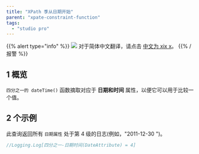 ```yaml
---
title: "XPath 季从日期开始"
parent: "xpate-constraint-function"
tags:
  - "studio pro"
---
```


{{% alert type="info" %}}
<img src="attachments/chinese-translation/china.png" style="display: inline-block; margin: 0" /> 对于简体中文翻译，请点击 [中文为 xix x](https://cdn.mendix.tencent-cloud.com/documentation/refguide8/xpath-quarter-from-datetime.pdf)。
{{% /报警 %}}

## 1 概览

`四分之一的 dateTime()` 函数摘取对应于 **日期和时间** 属性，以便它可以用于比较一个值。

## 2 个示例

此查询返回所有 `日期属性` 处于第 4 级的日志(例如，"2011-12-30 ")。

```java
//Logging.Log[四分之一-日期时间(DateAttribute) = 4]
```
